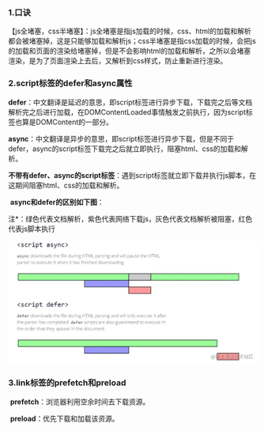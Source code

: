### 1.口诀

​	【js全堵塞，css半堵塞】：js全堵塞是指js加载的时候，css、html的加载和解析都会被堵塞掉，这是只能够加载和解析js；css半堵塞是指css加载的时候，会把js的加载和页面的渲染给堵塞掉，但是不会影响html的加载和解析，之所以会堵塞渲染，是为了页面渲染上去后，又解析到css样式，防止重新进行渲染。

### 2.script标签的defer和async属性

​	**defer**：中文翻译是延迟的意思，即script标签进行异步下载，下载完之后等文档解析完之后进行加载，在DOMContentLoaded事情触发之前执行，因为script标签也算是DOMContent的一部分。

​	**async**：中文翻译是异步的意思，即script标签进行异步下载，但是不同于defer，async的script标签下载完之后就立即执行，阻塞html、css的加载和解析。

​	**不带有defer、async的script标签**：遇到script标签就立即下载并执行js脚本，在这期间阻塞html、css的加载和解析。

​	**async和defer的区别如下图**：

​	注*：绿色代表文档解析，紫色代表网络下载js，灰色代表文档解析被阻塞，红色代表js脚本执行

![image-20230410103323264](../static/defer、async加载的区别.png)

### 3.link标签的prefetch和preload

​	**prefetch**：浏览器利用空余时间去下载资源。

​	**preload**：优先下载和加载该资源。